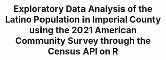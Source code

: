 # <p align="center"> Exploratory Data Analysis of the Latino Population in Imperial County using the 2021 American Community Survey through the Census API on R </p>
